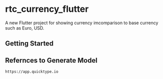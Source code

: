 # rtc_currency_flutter

A new Flutter project for showing currency imcomparison to base currency such as Euro, USD.

## Getting Started


## Refernces to Generate Model
    https://app.quicktype.io

